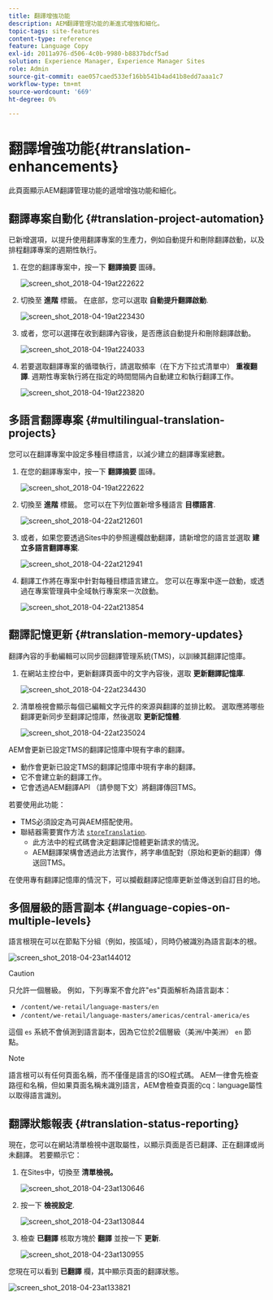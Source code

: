 ```yaml
---
title: 翻譯增強功能
description: AEM翻譯管理功能的漸進式增強和細化。
topic-tags: site-features
content-type: reference
feature: Language Copy
exl-id: 2011a976-d506-4c0b-9980-b8837bdcf5ad
solution: Experience Manager, Experience Manager Sites
role: Admin
source-git-commit: eae057caed533ef16bb541b4ad41b8edd7aaa1c7
workflow-type: tm+mt
source-wordcount: '669'
ht-degree: 0%

---
```


# 翻譯增強功能{#translation-enhancements}

此頁面顯示AEM翻譯管理功能的遞增增強功能和細化。

## 翻譯專案自動化 {#translation-project-automation}

已新增選項，以提升使用翻譯專案的生產力，例如自動提升和刪除翻譯啟動，以及排程翻譯專案的週期性執行。

1. 在您的翻譯專案中，按一下 **翻譯摘要** 圖磚。

   ![screen_shot_2018-04-19at222622](assets/screen_shot_2018-04-19at222622.jpg)

1. 切換至 **進階** 標籤。 在底部，您可以選取 **自動提升翻譯啟動**.

   ![screen_shot_2018-04-19at223430](assets/screen_shot_2018-04-19at223430.jpg)

1. 或者，您可以選擇在收到翻譯內容後，是否應該自動提升和刪除翻譯啟動。

   ![screen_shot_2018-04-19at224033](assets/screen_shot_2018-04-19at224033.jpg)

1. 若要選取翻譯專案的循環執行，請選取頻率（在下方下拉式清單中） **重複翻譯**. 週期性專案執行將在指定的時間間隔內自動建立和執行翻譯工作。

   ![screen_shot_2018-04-19at223820](assets/screen_shot_2018-04-19at223820.jpg)

## 多語言翻譯專案 {#multilingual-translation-projects}

您可以在翻譯專案中設定多種目標語言，以減少建立的翻譯專案總數。

1. 在您的翻譯專案中，按一下 **翻譯摘要** 圖磚。

   ![screen_shot_2018-04-19at222622](assets/screen_shot_2018-04-19at222622.jpg)

1. 切換至 **進階** 標籤。 您可以在下列位置新增多種語言 **目標語言**.

   ![screen_shot_2018-04-22at212601](assets/screen_shot_2018-04-22at212601.jpg)

1. 或者，如果您要透過Sites中的參照邊欄啟動翻譯，請新增您的語言並選取 **建立多語言翻譯專案**.

   ![screen_shot_2018-04-22at212941](assets/screen_shot_2018-04-22at212941.jpg)

1. 翻譯工作將在專案中針對每種目標語言建立。 您可以在專案中逐一啟動，或透過在專案管理員中全域執行專案來一次啟動。

   ![screen_shot_2018-04-22at213854](assets/screen_shot_2018-04-22at213854.jpg)

## 翻譯記憶更新 {#translation-memory-updates}

翻譯內容的手動編輯可以同步回翻譯管理系統(TMS)，以訓練其翻譯記憶庫。

1. 在網站主控台中，更新翻譯頁面中的文字內容後，選取 **更新翻譯記憶庫**.

   ![screen_shot_2018-04-22at234430](assets/screen_shot_2018-04-22at234430.jpg)

1. 清單檢視會顯示每個已編輯文字元件的來源與翻譯的並排比較。 選取應將哪些翻譯更新同步至翻譯記憶庫，然後選取 **更新記憶體**.

   ![screen_shot_2018-04-22at235024](assets/screen_shot_2018-04-22at235024.jpg)

AEM會更新已設定TMS的翻譯記憶庫中現有字串的翻譯。

* 動作會更新已設定TMS的翻譯記憶庫中現有字串的翻譯。
* 它不會建立新的翻譯工作。
* 它會透過AEM翻譯API （請參閱下文）將翻譯傳回TMS。

若要使用此功能：

* TMS必須設定為可與AEM搭配使用。
* 聯結器需要實作方法 [`storeTranslation`](https://developer.adobe.com/experience-manager/reference-materials/cloud-service/javadoc/com/adobe/granite/translation/api/TranslationService.html).
   * 此方法中的程式碼會決定翻譯記憶體更新請求的情況。
   * AEM翻譯架構會透過此方法實作，將字串值配對（原始和更新的翻譯）傳送回TMS。

在使用專有翻譯記憶庫的情況下，可以攔截翻譯記憶庫更新並傳送到自訂目的地。

## 多個層級的語言副本 {#language-copies-on-multiple-levels}

語言根現在可以在節點下分組（例如，按區域），同時仍被識別為語言副本的根。

![screen_shot_2018-04-23at144012](assets/screen_shot_2018-04-23at144012.jpg)

>[!CAUTION]
>
>只允許一個層級。 例如，下列專案不會允許&quot;es&quot;頁面解析為語言副本：
>
>* `/content/we-retail/language-masters/en`
>* `/content/we-retail/language-masters/americas/central-america/es`
>
>這個 `es` 系統不會偵測到語言副本，因為它位於2個層級（美洲/中美洲） `en` 節點。

>[!NOTE]
>
>語言根可以有任何頁面名稱，而不僅僅是語言的ISO程式碼。 AEM一律會先檢查路徑和名稱，但如果頁面名稱未識別語言，AEM會檢查頁面的cq：language屬性以取得語言識別。

## 翻譯狀態報表 {#translation-status-reporting}

現在，您可以在網站清單檢視中選取屬性，以顯示頁面是否已翻譯、正在翻譯或尚未翻譯。 若要顯示它：

1. 在Sites中，切換至 **清單檢視。**

   ![screen_shot_2018-04-23at130646](assets/screen_shot_2018-04-23at130646.jpg)

1. 按一下 **檢視設定**.

   ![screen_shot_2018-04-23at130844](assets/screen_shot_2018-04-23at130844.jpg)

1. 檢查 **已翻譯** 核取方塊於 **翻譯** 並按一下 **更新**.

   ![screen_shot_2018-04-23at130955](assets/screen_shot_2018-04-23at130955.jpg)

您現在可以看到 **已翻譯** 欄，其中顯示頁面的翻譯狀態。

![screen_shot_2018-04-23at133821](assets/screen_shot_2018-04-23at133821.jpg)
